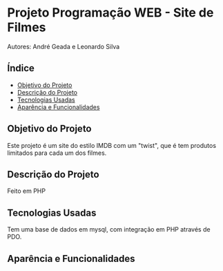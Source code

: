 # Projeto Programação WEB - Site de Filmes

Autores: André Geada e Leonardo Silva

## Índice

- [Objetivo do Projeto](#objetivo-do-projeto)
- [Descrição do Projeto](#descricao-do-projeto)
- [Tecnologias Usadas](#tecnologias-usadas)
- [Aparência e Funcionalidades](#aparencia-e-funcionalidades)
  
## Objetivo do Projeto

Este projeto é um site do estilo IMDB com um "twist", que é tem produtos limitados para cada um dos filmes.

## Descrição do Projeto

Feito em PHP

## Tecnologias Usadas

Tem uma base de dados em mysql, com integração em PHP através de PDO.

## Aparência e Funcionalidades



